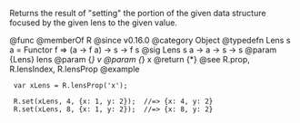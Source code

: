 Returns the result of "setting" the portion of the given data structure
focused by the given lens to the given value.

@func
@memberOf R
@since v0.16.0
@category Object
@typedefn Lens s a = Functor f => (a -> f a) -> s -> f s
@sig Lens s a -> a -> s -> s
@param {Lens} lens
@param {*} v
@param {*} x
@return {*}
@see R.prop, R.lensIndex, R.lensProp
@example

     var xLens = R.lensProp('x');

     R.set(xLens, 4, {x: 1, y: 2});  //=> {x: 4, y: 2}
     R.set(xLens, 8, {x: 1, y: 2});  //=> {x: 8, y: 2}
